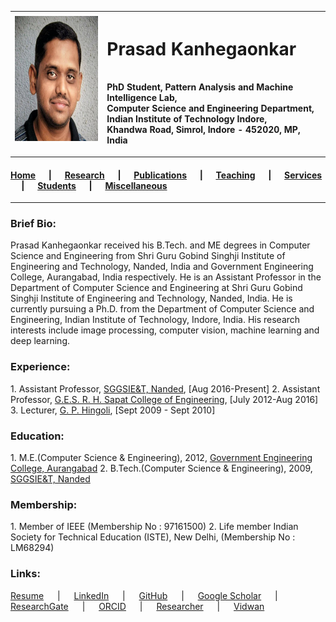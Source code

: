 | <img src="ppk.jpg" width="200" height="200"></img> 	| <h1>Prasad Kanhegaonkar</h1>   <br>PhD Student, Pattern Analysis and Machine Intelligence Lab, <br>Computer Science and Engineering Department, <br>Indian Institute of Technology Indore, <br>Khandwa Road, Simrol, Indore - 452020, MP, India 	|
|---	|:--	|

----

<h4>
<a href="index.md">Home</a> &emsp; | &emsp;
<a href="1.research.md">Research</a> &emsp; | &emsp;
<a href="2.publications.md">Publications</a> &emsp; | &emsp;
<a href="3.teaching.md">Teaching</a> &emsp; | &emsp;
<a href="4.services.md">Services</a> &emsp; | &emsp;
<a href="5.students.md">Students</a> &emsp; | &emsp;
<a href="6.miscellaneous.md">Miscellaneous</a>
</h4>
  
----

<h3>Brief Bio:</h3>
Prasad Kanhegaonkar received his B.Tech. and ME degrees in Computer Science and Engineering from Shri Guru Gobind Singhji Institute of Engineering 
and Technology, Nanded, India and Government Engineering College, Aurangabad, India respectively. 
He is an Assistant Professor in the Department of Computer Science and Engineering at Shri Guru Gobind Singhji Institute of Engineering and 
Technology, Nanded, India.  
He is currently pursuing a Ph.D. from the Department of Computer Science and Engineering, Indian Institute of Technology, Indore, India. 
His research interests include image processing, computer vision, machine learning and deep learning.
  
<h3>Experience:</h3>
1. Assistant Professor, <a href="https://www.sggs.ac.in" target="_blank">SGGSIE&T, Nanded</a>, [Aug 2016-Present]
2. Assistant Professor, <a href="https://www.ges-coengg.org" target="_blank">G.E.S. R. H. Sapat College of Engineering</a>, [July 2012-Aug 2016]
3. Lecturer, <a href="https://www.gphingoli.ac.in" target="_blank">G. P. Hingoli</a>, [Sept 2009 - Sept 2010]

<h3>Education:</h3>
1. M.E.(Computer Science & Engineering), 2012, <a href="https://www.geca.ac.in/" target="_blank">Government Engineering College, Aurangabad</a>
2. B.Tech.(Computer Science & Engineering), 2009, <a href="https://sggs.ac.in" target="_blank">SGGSIE&T, Nanded</a>


<h3>Membership:</h3>
1. Member of IEEE (Membership No : 97161500)
2. Life member Indian Society for Technical Education (ISTE), New Delhi, (Membership No : LM68294)
</ol>    

<h3>Links:</h3>
<a href="https://github.com/prasad-iiti/prasad/blob/cd5720e55f581ab575b5912e201e106e4833b5e7/ppkanhegaonkar.pdf" target="_blank">Resume</a> &emsp; | &emsp;
<a href="https://www.linkedin.com/in/prasadkanhegaonkar/" target="_blank">LinkedIn</a> &emsp; | &emsp;
<a href="https://github.com/prasad-iiti/" target="_blank">GitHub</a> &emsp; | &emsp;
<a href="https://scholar.google.co.in/citations?user=Yx3LIi0AAAAJ&hl=en" target="_blank">Google Scholar</a> &emsp; | &emsp;
<a href="https://www.researchgate.net/profile/Prasad_Kanhegaonkar3" target="_blank">ResearchGate</a> &emsp; | &emsp;
<a href="https://orcid.org/0000-0003-1150-9518" target="_blank">ORCID</a> &emsp; | &emsp;
<a href="https://www.webofscience.com/wos/author/record/3287166" target="_blank">Researcher</a> &emsp; | &emsp;
<a href="https://vidwan.inflibnet.ac.in/profile/141384" target="_blank">Vidwan</a>
